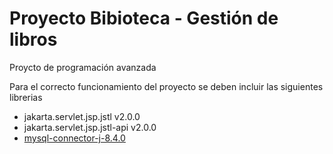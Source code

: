 <h1>Proyecto Bibioteca - Gestión de libros</h1>

<p>Proycto de programación avanzada</p>
<p>Para el correcto funcionamiento del proyecto se deben incluir las siguientes librerias</p>
<ul>
  <li>jakarta.servlet.jsp.jstl v2.0.0</li>
  <li>jakarta.servlet.jsp.jstl-api v2.0.0</li>
  <li><a href="https://dev.mysql.com/downloads/connector/j/">mysql-connector-j-8.4.0</a></li>
</ul>
